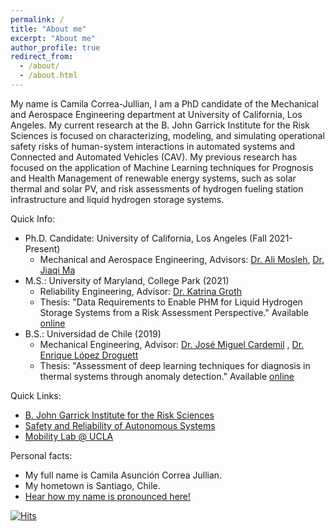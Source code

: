 ```yaml
---
permalink: /
title: "About me"
excerpt: "About me"
author_profile: true
redirect_from: 
  - /about/
  - /about.html
---
```


My name is Camila Correa-Jullian, I am a PhD candidate of the Mechanical and Aerospace Engineering department at University of California, Los Angeles. My current research at the B. John Garrick Institute for the Risk Sciences is focused on characterizing, modeling, and simulating operational safety risks of human-system interactions in automated systems and Connected and Automated Vehicles (CAV). My previous research has focused on the application of Machine Learning techniques for Prognosis and Health Management of renewable energy systems, such as solar thermal and solar PV, and risk assessments of hydrogen fueling station infrastructure and liquid hydrogen storage systems. 

Quick Info: 
  * Ph.D. Candidate: University of California, Los Angeles (Fall 2021-Present)
    * Mechanical and Aerospace Engineering, Advisors: [Dr. Ali Mosleh](https://scholar.google.com/citations?user=FGIZHqEAAAAJ&hl=es), [Dr. Jiaqi Ma](https://mobility-lab.seas.ucla.edu/about/)
  * M.S.: University of Maryland, College Park (2021)
    * Reliability Engineering, Advisor: [Dr. Katrina Groth](https://scholar.google.com/citations?hl=es&user=KLstwMcAAAAJ)
    * Thesis: "Data Requirements to Enable PHM for Liquid Hydrogen Storage Systems from a Risk Assessment Perspective." Available [online](https://doi.org/10.13016/9v8j-cyzu)
  * B.S.: Universidad de Chile (2019)
    * Mechanical Engineering, Advisor: [Dr. José Miguel Cardemil](https://scholar.google.com/citations?user=NAoxWPEAAAAJ&hl=es) , [Dr. Enrique López Droguett](https://scholar.google.com/citations?hl=es&user=Ei4X1N8AAAAJ)
    * Thesis: "Assessment of deep learning techniques for diagnosis in thermal systems through anomaly detection." Available [online](http://repositorio.uchile.cl/handle/2250/170129)

Quick Links: 
* [B. John Garrick Institute for the Risk Sciences](https://www.risksciences.ucla.edu/)
* [Safety and Reliability of Autonomous Systems](https://www.risksciences.ucla.edu/saras)
* [Mobility Lab @ UCLA](https://mobility-lab.seas.ucla.edu/) 

Personal facts:
* My full name is Camila Asunción Correa Jullian. 
* My hometown is Santiago, Chile.
* [Hear how my name is pronounced here!](https://namedrop.io/camilacorrea) 

[![Hits](https://hits.seeyoufarm.com/api/count/incr/badge.svg?url=https%3A%2F%2Fcamcorreajullian.github.io&count_bg=%2308ACB4&title_bg=%23555555&icon=&icon_color=%23E7E7E7&title=hits&edge_flat=false)](https://hits.seeyoufarm.com)
